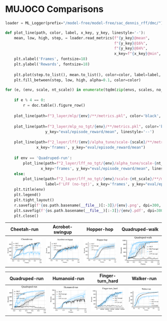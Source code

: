 # MUJOCO Comparisons
```python
loader = ML_Logger(prefix="/model-free/model-free/sac_dennis_rff/dmc/")
```
```python
def plot_line(path, color, label, x_key, y_key, linestyle='-'):
    mean, low, high, step, = loader.read_metrics(f"{y_key}@mean",
                                                 f"{y_key}@16%",
                                                 f"{y_key}@84%",
                                                 x_key=f"{x_key}@min", path=path, dropna=True)
    plt.xlabel('Frames', fontsize=18)
    plt.ylabel('Rewards', fontsize=18)

    plt.plot(step.to_list(), mean.to_list(), color=color, label=label, linestyle=linestyle)
    plt.fill_between(step, low, high, alpha=0.1, color=color)
```
```python
for (e, (env, scale, nt_scale)) in enumerate(tqdm(zip(envs, scales, no_tgt_scales), desc="env-scales")):

    if e % 4 == 0:
        r = doc.table().figure_row()
        
    plot_line(path=f"3_layer/mlp/{env}/**/metrics.pkl", color='black', label='MLP', x_key='frames', y_key="eval/episode_reward/mean")

    plot_line(path=f"3_layer/mlp_no_tgt/{env}/**/metrics.pkl", color='black', label='MLP (no-tgt)', x_key='frames',
                  y_key="eval/episode_reward/mean", linestyle='--')

    plot_line(path=f"2_layer/lff/{env}/alpha_tune/scale-{scale}/**/metrics.pkl", color=colors[0], label=f'LFF',
              x_key='frames', y_key="eval/episode_reward/mean")

    if env == 'Quadruped-run':
        plot_line(path=f"2_layer/lff_no_tgt/{env}/alpha_tune/scale-{nt_scale}/**/metrics.pkl", color=colors[0], label=f'LFF (no-tgt)',
                x_key='frames', y_key="eval/episode_reward/mean", linestyle='--')
    else:
        plot_line(path=f"2_layer/lff_no_tgt/{env}/scale-{nt_scale}/**/metrics.pkl", color=colors[0],
                  label=f'LFF (no-tgt)', x_key='frames', y_key="eval/episode_reward/mean", linestyle='--')
    plt.title(env)
    plt.legend()
    plt.tight_layout()
    r.savefig(f'{os.path.basename(__file__)[:-3]}/{env}.png', dpi=300, zoom=0.3, title=env)
    plt.savefig(f'{os.path.basename(__file__)[:-3]}/{env}.pdf', dpi=300, zoom=0.3)
    plt.close()
```

| **Cheetah-run** | **Acrobot-swingup** | **Hopper-hop** | **Quadruped-walk** |
|:---------------:|:-------------------:|:--------------:|:------------------:|
| <img style="align-self:center; zoom:0.3;" src="mlp_lff/Cheetah-run.png" image="None" styles="{'margin': '0.5em'}" width="None" height="None" dpi="300"/> | <img style="align-self:center; zoom:0.3;" src="mlp_lff/Acrobot-swingup.png" image="None" styles="{'margin': '0.5em'}" width="None" height="None" dpi="300"/> | <img style="align-self:center; zoom:0.3;" src="mlp_lff/Hopper-hop.png" image="None" styles="{'margin': '0.5em'}" width="None" height="None" dpi="300"/> | <img style="align-self:center; zoom:0.3;" src="mlp_lff/Quadruped-walk.png" image="None" styles="{'margin': '0.5em'}" width="None" height="None" dpi="300"/> |

| **Quadruped-run** | **Humanoid-run** | **Finger-turn_hard** | **Walker-run** |
|:-----------------:|:----------------:|:--------------------:|:--------------:|
| <img style="align-self:center; zoom:0.3;" src="mlp_lff/Quadruped-run.png" image="None" styles="{'margin': '0.5em'}" width="None" height="None" dpi="300"/> | <img style="align-self:center; zoom:0.3;" src="mlp_lff/Humanoid-run.png" image="None" styles="{'margin': '0.5em'}" width="None" height="None" dpi="300"/> | <img style="align-self:center; zoom:0.3;" src="mlp_lff/Finger-turn_hard.png" image="None" styles="{'margin': '0.5em'}" width="None" height="None" dpi="300"/> | <img style="align-self:center; zoom:0.3;" src="mlp_lff/Walker-run.png" image="None" styles="{'margin': '0.5em'}" width="None" height="None" dpi="300"/> |
